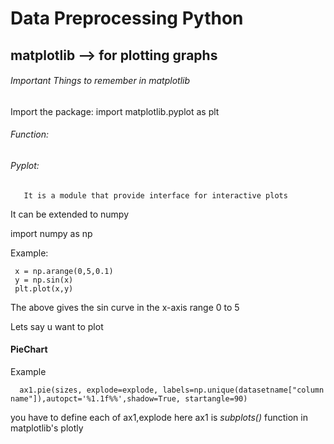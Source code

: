 # Data Preprocessing Python

## matplotlib --> for plotting graphs

###### Important Things to remember in matplotlib

Import the package: import matplotlib.pyplot as plt

###### Function:

###### Pyplot: 
       It is a module that provide interface for interactive plots

It can be extended to numpy

import numpy as np

Example:

     x = np.arange(0,5,0.1)
     y = np.sin(x)
     plt.plot(x,y)

The above gives the sin curve in the x-axis range 0 to 5

Lets say u want to plot

#### PieChart

Example 

      ax1.pie(sizes, explode=explode, labels=np.unique(datasetname["column name"]),autopct='%1.1f%%',shadow=True, startangle=90)

you have to define each of ax1,explode here ax1 is *subplots()* function in matplotlib's plotly 
